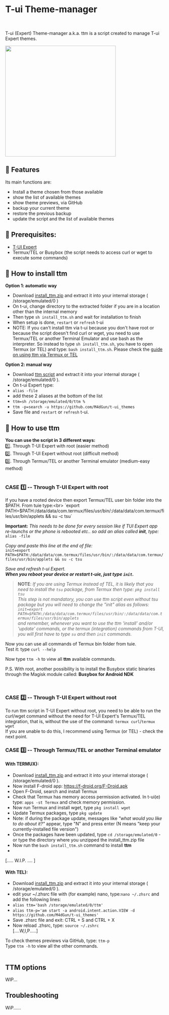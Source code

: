 # T-ui Theme-manager
<br>

T-ui (Expert) Theme-manager a.k.a. ttm is a script created to manage T-ui Expert themes.


<img src="https://github.com/M4dGun/t-ui_themes/blob/main/theme-manager/ttm_example.jpg" data-canonical-src="https://github.com/M4dGun/t-ui_themes/blob/main/theme-manager/ttm_example.jpg" width="350" />
<br>


## 📌 Features

Its main functions are:

* Install a theme chosen from those available
* show the list of available themes
* show theme previews, via GitHub
* backup your current theme
* restore the previous backup
* update the script and the list of available themes

## 📌 Prerequisites:
* [T-UI Expert](https://github.com/v1nc/T-UI-Expert/releases/download/v0.4.4e/de.reckendrees.systems.tui.expert_fdroid_v.0.4.4e.apk)
* Termux/TEL or Busybox (the script needs to access curl or wget to execute some commands)


## 📌 How to install ttm

**Option 1: automatic way**
* Download [install_ttm.zip](https://github.com/M4dGun/t-ui_themes/raw/main/theme-manager/install_ttm1.zip) and extract it into your internal storage ( /storage/emulated/0 )
* On t-ui, change directory to the extracted folder if you are in a location other than the internal memory
* Then type `sh install_ttm.sh` and wait for installation to finish
* When setup is done, `restart` or `refresh` t-ui
* NOTE: If you can't install ttm via t-ui because you don't have root or because the script doesn't find curl or wget, you need to use Termux/TEL or another Terminal Emulator and use bash as the interpreter. So instead to type `sh install_ttm.sh`, you have to open Termux (or TEL) and type: `bash install_ttm.sh`. Please check the [guide on using ttm via Termux or TEL](https://github.com/M4dGun/t-ui_themes/edit/main/theme-manager/README.md#case-3%EF%B8%8F%E2%83%A3----through-termuxtel-or-another-terminal-emulator)

**Option 2: manual way**
* Download [ttm script](https://github.com/M4dGun/t-ui_themes/raw/main/theme-manager/ttm.zip) and extract it into your internal storage ( /storage/emulated/0 ).
* On t-ui Expert type:
* `alias -file`
* add these 2 aliases at the bottom of the list
* `ttm=sh /storage/emulated/0/ttm %`
* `ttm -p=search -u https://github.com/M4dGun/t-ui_themes`
* Save file and `restart` or `refresh` t-ui.


## 📌 How to use ttm

**You can use the script in 3 different ways:<br>**
1️⃣. Through T-UI Expert with root (easier method)<br>
2️⃣. Through T-UI Expert without root (difficult method)<br>
3️⃣. Through Termux/TEL or another Terminal emulator (medium-easy method)<br>
<br>

### CASE 1️⃣ -- Through T-UI Expert with root

If you have a rooted device then export Termux/TEL user bin folder into the $PATH. From tuie type:<br>
`export PATH=$PATH:/data/data/com.termux/files/usr/bin/:/data/data/com.termux/files/usr/bin/applets && su -c tsu`


**Important:** *This needs to be done for every session like if TUI Expert app re-launchs or the phone is rebooted etc.. so add an alias called <b>init</b>, type:*<br>
`alias -file` <br>

*Copy and paste this line at the end of file:*<br>
`init=export PATH=$PATH:/data/data/com.termux/files/usr/bin/:/data/data/com.termux/files/usr/bin/applets && su -c tsu` <br>

*Save and refresh t-ui Expert.*<br>
***When you reboot your device or restart t-uie, just type `init`.*** <br>

>**NOTE**: *If you are using Termux instead of TEL, it is likely that you need to install the `tsu` package, from Termux then type:
`pkg install tsu` <br>
>This step is not mandatory, you can use ttm script even without tsu package but you will need to change the "init" alias as follows:
`init=export PATH=$PATH:/data/data/com.termux/files/usr/bin/:/data/data/com.termux/files/usr/bin/applets` <br> 
>and remember, whenever you want to use the ttm 'install' and/or 'update' commands, or the termux (integration) commands from T-UI, you will first have to type `su` and then `init` commands.*
      
Now you can use all commands of Termux bin folder from tuie. <br>
Test it: type `curl --help`<br>

Now type `ttm -h` to view all <b>ttm</b> available commands.<br>


P.S. With root, another possibility is to install the Busybox static binaries through the Magisk module called: **Busybox for Android NDK**

<br>

### CASE 2️⃣ -- Through T-UI Expert without root



To run ttm script in T-UI Expert without root, you need to be able to run the curl/wget command without the need for T-UI Expert's Termux/TEL integration, that is, without the use of the command: `termux curl`/`termux wget`<br>
If you are unable to do this, I recommend using Termux (or TEL) - check the next point.
<br>

### CASE 3️⃣ -- Through Termux/TEL or another Terminal emulator

#### With TERMUX):<br>
* Download [install_ttm.zip](https://github.com/M4dGun/t-ui_themes/raw/main/theme-manager/install_ttm1.zip) and extract it into your internal storage ( /storage/emulated/0 ).
* Now install F-droid app: https://f-droid.org/F-Droid.apk
* Open F-Droid, search and install Termux
* Check that Termux has memory access permission activated. In t-ui(e) type: `apps -st Termux` and check memory permission.
* Now run Termux and install wget, type `pkg install wget`
* Update Termux packages, type `pkg update` <br>
* Note: if during the package update, messages like *"what would you like to do about it?"* appear, type "N" and press enter (N means "keep your currently-installed file version")
* Once the packages have been updated, type `cd /storage/emulated/0`  - or type the directory where you unzipped the install_ttm.zip file
* Now run the `bash install_ttm.sh` command to install <b>ttm</b>
* 

[..... W.I.P. .... ]

#### With TEL):
* Download [install_ttm.zip](https://github.com/M4dGun/t-ui_themes/raw/main/theme-manager/install_ttm1.zip) and extract it into your internal storage ( /storage/emulated/0 ).
* edit your ~/.zhsrc file with (for example) nano, type:`nano ~/.zhsrc` and add the following lines:<br>
* `alias ttm='bash /storage/emulated/0/ttm'`
* `alias ttm-p='am start -a android.intent.action.VIEW -d https://github.com/M4dGun/t-ui_themes'`
* Save .zhsrc file and exit: CTRL + S and CTRL + X
* Now reload .zhsrc, type: `source ~/.zshrc`<br>
[....W,I,P.....]

To check themes previews via GitHub, type: `ttm-p`<br>
Type `ttm -h` to view all the other commands.<br>
<br>



## TTM options
WIP...



  
  ## Troubleshooting
  
  WiP......
